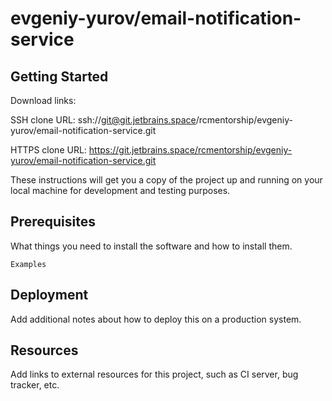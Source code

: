 # evgeniy-yurov/email-notification-service



## Getting Started

Download links:

SSH clone URL: ssh://git@git.jetbrains.space/rcmentorship/evgeniy-yurov/email-notification-service.git

HTTPS clone URL: https://git.jetbrains.space/rcmentorship/evgeniy-yurov/email-notification-service.git



These instructions will get you a copy of the project up and running on your local machine for development and testing purposes.

## Prerequisites

What things you need to install the software and how to install them.

```
Examples
```

## Deployment

Add additional notes about how to deploy this on a production system.

## Resources

Add links to external resources for this project, such as CI server, bug tracker, etc.
